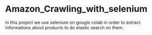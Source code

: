 # Amazon_Crawling_with_selenium
in this project we use selenium on google colab in order to extract informations about products to do elastic search on them. 

